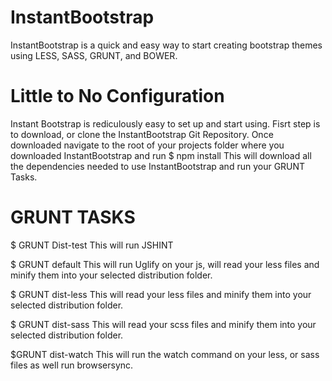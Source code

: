# InstantBootstrap
InstantBootstrap is a quick and easy way to start creating bootstrap themes using LESS, SASS, GRUNT, and BOWER.
# Little to No Configuration
Instant Bootstrap is rediculously easy to set up and start using.
Fisrt step is to download, or clone the InstantBootstrap Git Repository.
Once downloaded navigate to the root of your projects folder where you downloaded InstantBootstrap and run $ npm install
This will download all the dependencies needed to use InstantBootstrap and run your GRUNT Tasks.

# GRUNT TASKS
$ GRUNT Dist-test 
This will run JSHINT

$ GRUNT default
This will run Uglify on your js, will read your less files and minify them into your selected distribution folder.

$ GRUNT dist-less
This will read your less files and minify them into your selected distribution folder.

$ GRUNT dist-sass
This will read your scss files and minify them into your selected distribution folder.

$GRUNT dist-watch
This will run the watch command on your less, or sass files as well run browsersync.

